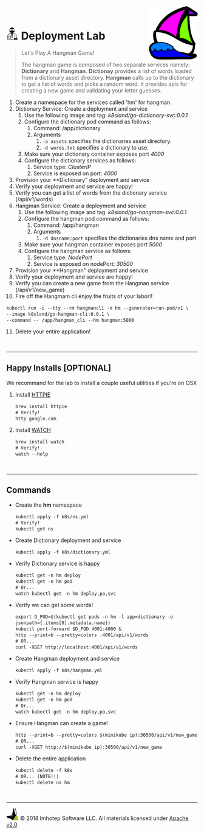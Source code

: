 <img src="../assets/k8sland.png" align="right" width="128" height="auto"/>

<br/>

# <img src="../assets/lab.png" width="32" height="auto"/> Deployment Lab

> Let's Play A Hangman Game!
>
> The hangman game is composed of two separate services namely: **Dictionary** and **Hangman**.
> **Dictionay** provides a list of words loaded from a dictionary asset directory.
> **Hangman** calls up to the dictionary to get a list of words and picks a random word.
> It provides apis for creating a new game and validating your letter guesses.

1. Create a namespace for the services called 'hm' for hangman.
2. Dictionary Service: Create a deployment and service
   1. Use the following image and tag: *k8sland/go-dictionary-svc:0.0.1*
   2. Configure the dictionary pod command as follows:
      1. Command: /app/dictionary
      2. Arguments
         1. `-a assets` specifies the dictionaries asset directory.
         2. `-d words.txt` specifies a dictionary to use.
   3. Make sure your dictionary container exposes port *4000*
   4. Configure the dictionary services as follows:
      1. Service type: *ClusterIP*
      2. Service is exposed on port: *4000*
3. Provision your **Dictionary" deployment and service
4. Verify your deployment and service are happy!
5. Verify you can get a list of words from the dictionary service (/api/v1/words)
6. Hangman Service: Create a deployment and service
   1. Use the following image and tag: *k8sland/go-hangman-svc:0.0.1*
   2. Configure the hangman pod command as follows:
      1. Command: /app/hangman
      2. Arguments
         1. `-d dnsname:port` specifies the dictionaries dns name and port
   3. Make sure your hangman container exposes port *5000*
   4. Configure the hangman service as follows:
      1. Service type: *NodePort*
      2. Service is exposed on nodePort: *30500*
7. Provision your **Hangman" deployment and service
8. Verify your deployment and service are happy!
9. Verify you can create a new game from the Hangman service (/api/v1/new_game)
10. Fire off the Hangmam cli enjoy the fruits of your labor!!

   ```shell
   kubectl run -i --tty --rm hangmancli -n hm --generator=run-pod/v1 \
   --image k8sland/go-hangman-cli:0.0.1 \
   --command -- /app/hangman_cli --hm hangman:5000
   ```

11. Delete your entire application!


<br/>

---
## Happy Installs [OPTIONAL]

We recommand for the lab to install a couple useful utilities if you're on OSX

1. Install [HTTPIE](https://httpie.org)

   ```shell
   brew install httpie
   # Verify!
   http google.com
   ```

2. Install [WATCH](http://osxdaily.com/2010/08/22/install-watch-command-on-os-x)

    ```shell
    brew install watch
    # Verify!
    watch --help
    ```

<br/>

---
## Commands

- Create the **hm** namespace

  ```shell
  kubectl apply -f k8s/ns.yml
  # Verify!
  kubectl get ns
  ```

- Create Dictionary deployment and service

  ```shell
  kubectl apply -f k8s/dictionary.yml
  ```

- Verify Dictionary service is happy

  ```shell
  kubectl get -n hm deploy
  kubectl get -n hm pod
  # Or...
  watch kubectl get -n hm deploy,po,svc
  ```

- Verify we can get some words!

  ```shell
  export D_POD=$(kubectl get pods -n hm -l app=dictionary -o jsonpath={.items[0].metadata.name})
  kubectl port-forward $D_POD 4001:4000 &
  http --print=b --pretty=colors :4001/api/v1/words
  # OR...
  curl -XGET http://localhost:4001/api/v1/words
  ```

- Create Hangman deployment and service

  ```shell
  kubectl apply -f k8s/hangman.yml
  ```

- Verify Hangman service is happy

  ```shell
  kubectl get -n hm deploy
  kubectl get -n hm pod
  # Or...
  watch kubectl get -n hm deploy,po,svc
  ```

- Ensure Hangman can create a game!

  ```shell
  http --print=b --pretty=colors $(minikube ip):30500/api/v1/new_game
  # OR...
  curl -XGET http://$(minikube ip):30500/api/v1/new_game
  ```

- Delete the entire application

  ```shell
  kubectl delete -f k8s
  # OR... (NOTE!!)
  kubectl delete ns hm
  ```

<br/>

---
<img src="../assets/imhotep_logo.png" width="32" height="auto"/> © 2018 Imhotep Software LLC.
All materials licensed under [Apache v2.0](http://www.apache.org/licenses/LICENSE-2.0)
